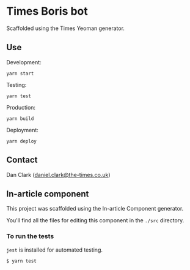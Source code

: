 # Times Boris bot

>

Scaffolded using the Times Yeoman generator.

## Use

Development:

    yarn start

Testing:

    yarn test

Production:

    yarn build

Deployment:

    yarn deploy

## Contact

Dan Clark (daniel.clark@the-times.co.uk)

## In-article component

This project was scaffolded using the In-article Component generator.

You'll find all the files for editing this component in the `./src` directory.

### To run the tests

`jest` is installed for automated testing.

    $ yarn test
